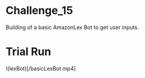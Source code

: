 # Challenge_15

Building of a basic AmazonLex Bot to get user inputs. 

# Trial Run 

!(lexBot)[/basicLexBot.mp4]
